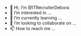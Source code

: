 - 👋 Hi, I’m @ITRecruiterDebora
- 👀 I’m interested in ...
- 🌱 I’m currently learning ...
- 💞️ I’m looking to collaborate on ...
- 📫 How to reach me ...

<!---
ITRecruiterDebora/ITRecruiterDebora is a ✨ special ✨ repository because its `README.md` (this file) appears on your GitHub profile.
You can click the Preview link to take a look at your changes.
--->
